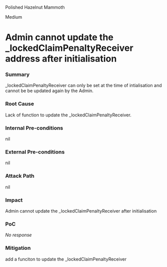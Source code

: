 Polished Hazelnut Mammoth

Medium

# Admin cannot update the _lockedClaimPenaltyReceiver address after initialisation

### Summary

_lockedClaimPenaltyReceiver can only be set at the time of intialisation and cannot be be updated again by the Admin.

### Root Cause

Lack of function to update the _lockedClaimPenaltyReceiver.

### Internal Pre-conditions

nil

### External Pre-conditions

nil

### Attack Path

nil

### Impact

Admin cannot update the _lockedClaimPenaltyReceiver after initialisation

### PoC

_No response_

### Mitigation

add a funciton to update the _lockedClaimPenaltyReceiver